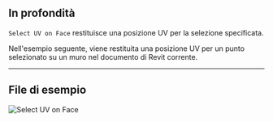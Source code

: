 ## In profondità
`Select UV on Face` restituisce una posizione UV per la selezione specificata.

Nell'esempio seguente, viene restituita una posizione UV per un punto selezionato su un muro nel documento di Revit corrente.
___
## File di esempio

![Select UV on Face](./Dynamo.Nodes.DSUvOnElementSelection_img.jpg)
